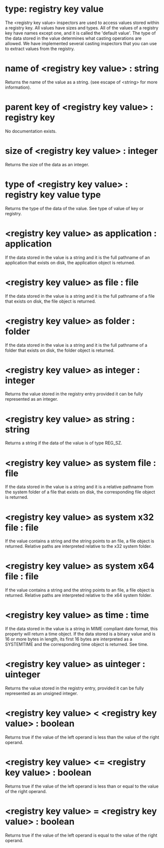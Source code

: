 # type: registry key value

The &lt;registry key value&gt; inspectors are used to access values stored within a registry key. All values have sizes and types. All of the values of a registry key have names except one, and it is called the &#39;default value&#39;. The type of the data stored in the value determines what casting operations are allowed. We have implemented several casting inspectors that you can use to extract values from the registry.

# name of &lt;registry key value&gt; : string

Returns the name of the value as a string. (see escape of &lt;string&gt; for more information).

# parent key of &lt;registry key value&gt; : registry key

No documentation exists.

# size of &lt;registry key value&gt; : integer

Returns the size of the data as an integer.

# type of &lt;registry key value&gt; : registry key value type

Returns the type of the data of the value. See type of value of key or registry.

# &lt;registry key value&gt; as application : application

If the data stored in the value is a string and it is the full pathname of an application that exists on disk, the application object is returned.

# &lt;registry key value&gt; as file : file

If the data stored in the value is a string and it is the full pathname of a file that exists on disk, the file object is returned.

# &lt;registry key value&gt; as folder : folder

If the data stored in the value is a string and it is the full pathname of a folder that exists on disk, the folder object is returned.

# &lt;registry key value&gt; as integer : integer

Returns the value stored in the registry entry provided it can be fully represented as an integer.

# &lt;registry key value&gt; as string : string

Returns a string if the data of the value is of type REG_SZ.

# &lt;registry key value&gt; as system file : file

If the data stored in the value is a string and it is a relative pathname from the system folder of a file that exists on disk, the corresponding file object is returned.

# &lt;registry key value&gt; as system x32 file : file

If the value contains a string and the string points to an file, a file object is returned. Relative paths are interpreted relative to the x32 system folder.

# &lt;registry key value&gt; as system x64 file : file

If the value contains a string and the string points to an file, a file object is returned. Relative paths are interpreted relative to the x64 system folder.

# &lt;registry key value&gt; as time : time

If the data stored in the value is a string in MIME compliant date format, this property will return a time object. If the data stored is a binary value and is 16 or more bytes in length, its first 16 bytes are interpreted as a SYSTEMTIME and the corresponding time object is returned. See time.

# &lt;registry key value&gt; as uinteger : uinteger

Returns the value stored in the registry entry, provided it can be fully represented as an unsigned integer.

# &lt;registry key value&gt; &lt; &lt;registry key value&gt; : boolean

Returns true if the value of the left operand is less than the value of the right operand.

# &lt;registry key value&gt; &lt;= &lt;registry key value&gt; : boolean

Returns true if the value of the left operand is less than or equal to the value of the right operand.

# &lt;registry key value&gt; = &lt;registry key value&gt; : boolean

Returns true if the value of the left operand is equal to the value of the right operand.
